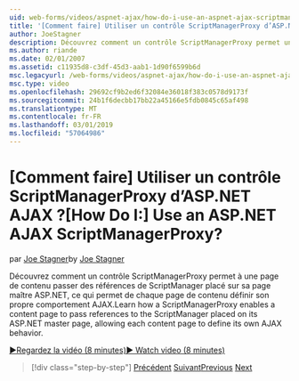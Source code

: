 ```yaml
---
uid: web-forms/videos/aspnet-ajax/how-do-i-use-an-aspnet-ajax-scriptmanagerproxy
title: '[Comment faire] Utiliser un contrôle ScriptManagerProxy d’ASP.NET AJAX ? | Microsoft Docs'
author: JoeStagner
description: Découvrez comment un contrôle ScriptManagerProxy permet une page de contenu passer des références de ScriptManager placé sur sa page maître ASP.NET, ce qui permet de chaque page de contenu t...
ms.author: riande
ms.date: 02/01/2007
ms.assetid: c11935d8-c3df-45d3-aab1-1d90f6599b6d
msc.legacyurl: /web-forms/videos/aspnet-ajax/how-do-i-use-an-aspnet-ajax-scriptmanagerproxy
msc.type: video
ms.openlocfilehash: 29692cf9b2ed6f32084e36018f383c0578d9173f
ms.sourcegitcommit: 24b1f6decbb17bb22a45166e5fdb0845c65af498
ms.translationtype: MT
ms.contentlocale: fr-FR
ms.lasthandoff: 03/01/2019
ms.locfileid: "57064986"
---
```

<a name="how-do-i-use-an-aspnet-ajax-scriptmanagerproxy"></a><span data-ttu-id="483ba-104">[Comment faire] Utiliser un contrôle ScriptManagerProxy d’ASP.NET AJAX ?</span><span class="sxs-lookup"><span data-stu-id="483ba-104">[How Do I:] Use an ASP.NET AJAX ScriptManagerProxy?</span></span>
====================
<span data-ttu-id="483ba-105">par [Joe Stagner](https://github.com/JoeStagner)</span><span class="sxs-lookup"><span data-stu-id="483ba-105">by [Joe Stagner](https://github.com/JoeStagner)</span></span>

<span data-ttu-id="483ba-106">Découvrez comment un contrôle ScriptManagerProxy permet à une page de contenu passer des références de ScriptManager placé sur sa page maître ASP.NET, ce qui permet de chaque page de contenu définir son propre comportement AJAX.</span><span class="sxs-lookup"><span data-stu-id="483ba-106">Learn how a ScriptManagerProxy enables a content page to pass references to the ScriptManager placed on its ASP.NET master page, allowing each content page to define its own AJAX behavior.</span></span>

[<span data-ttu-id="483ba-107">&#9654;Regardez la vidéo (8 minutes)</span><span class="sxs-lookup"><span data-stu-id="483ba-107">&#9654; Watch video (8 minutes)</span></span>](https://channel9.msdn.com/Blogs/ASP-NET-Site-Videos/how-do-i-use-an-aspnet-ajax-scriptmanagerproxy)

> [!div class="step-by-step"]
> <span data-ttu-id="483ba-108">[Précédent](how-do-i-use-the-aspnet-ajax-client-library-controls.md)
> [Suivant](how-do-i-use-the-aspnet-ajax-roundedcorners-extender.md)</span><span class="sxs-lookup"><span data-stu-id="483ba-108">[Previous](how-do-i-use-the-aspnet-ajax-client-library-controls.md)
[Next](how-do-i-use-the-aspnet-ajax-roundedcorners-extender.md)</span></span>
